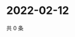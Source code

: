 # 2022-02-12

共 0 条

<!-- BEGIN WEIBO -->
<!-- 最后更新时间 Sat Feb 12 2022 00:19:19 GMT+0800 (China Standard Time) -->

<!-- END WEIBO -->
